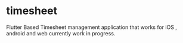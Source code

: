 # timesheet
Flutter Based Timesheet management application that works for iOS , android and web currently work in progress. 
